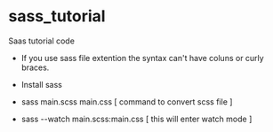 # sass_tutorial
Saas tutorial code

* If you use sass file extention the syntax can't have coluns or curly braces.

* Install sass 
* sass main.scss main.css [ command to convert scss file ]
* sass --watch main.scss:main.css [ this will enter watch mode ]